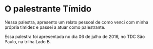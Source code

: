 # O palestrante Tímido

Nessa palestra, apresento um relato pessoal de como venci com minha própria timidez e passei a atuar como palestrante.

Essa palestra foi apresentada no dia 06 de julho de 2016, no TDC São Paulo, na trilha Lado B.
